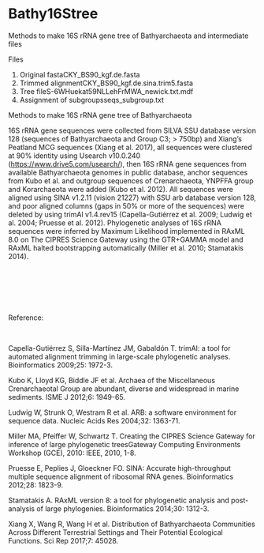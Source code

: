 # Bathy16Stree
Methods to make 16S rRNA gene tree of Bathyarchaeota and intermediate files

Files 
1. Original fastaCKY_BS90_kgf.de.fasta
2. Trimmed alignmentCKY_BS90_kgf.de.sina.trim5.fasta
3. Tree fileS-6WHuekat59NLLehFrMWA_newick.txt.mdf
4. Assignment of subgroupsseqs_subgroup.txt

Methods to make 16S rRNA gene tree of Bathyarchaeota

16S rRNA gene sequences were collected from SILVA SSU database version 128
(sequences of Bathyarchaeota and Group C3; > 750bp) and Xiang’s Peatland MCG
sequences (Xiang et al. 2017), all sequences were clustered at
90% identity using Usearch v10.0.240 (https://www.drive5.com/usearch/), then
16S rRNA gene sequences from available Bathyarchaeota genomes in public
database, anchor sequences from Kubo et
al. and outgroup sequences of Crenarchaeota, YNPFFA group and Korarchaeota
were added (Kubo et al. 2012). All sequences were aligned using
SINA v1.2.11 (vision 21227) with SSU arb database version 128, and poor aligned
columns (gaps in 50% or more of the sequences) were deleted by using trimAl
v1.4.rev15 (Capella-Gutiérrez et
al. 2009; Ludwig et al. 2004;
Pruesse et al. 2012). Phylogenetic
analyses of 16S rRNA sequences were inferred by Maximum Likelihood implemented
in RAxML 8.0 on The CIPRES Science Gateway using the GTR+GAMMA model and RAxML
halted bootstrapping automatically (Miller et al. 2010;
Stamatakis 2014).

 

 

 

Reference:

 

Capella-Gutiérrez
S, Silla-Martínez JM, Gabaldón T. trimAl: a tool for automated alignment
trimming in large-scale phylogenetic analyses. Bioinformatics 2009;25:
1972-3.

Kubo K, Lloyd KG, Biddle JF
et al. Archaea of the Miscellaneous Crenarchaeotal Group are abundant,
diverse and widespread in marine sediments. ISME
J 2012;6: 1949-65.

Ludwig W, Strunk O, Westram R et al. ARB: a software environment for sequence data. Nucleic Acids Res 2004;32: 1363-71.

Miller MA, Pfeiffer W, Schwartz T. Creating the CIPRES Science
Gateway for inference of large phylogenetic treesGateway Computing Environments Workshop (GCE), 2010: IEEE, 2010,
1-8.

Pruesse E, Peplies J, Gloeckner FO. SINA: Accurate
high-throughput multiple sequence alignment of ribosomal RNA genes. Bioinformatics 2012;28: 1823-9.

Stamatakis A. RAxML version 8: a tool for phylogenetic analysis
and post-analysis of large phylogenies. Bioinformatics
2014;30: 1312-3.

Xiang X, Wang R, Wang H
et al. Distribution of Bathyarchaeota Communities Across Different
Terrestrial Settings and Their Potential Ecological Functions. Sci Rep 2017;7: 45028.


